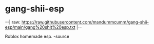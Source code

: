 # gang-shii-esp

--| raw: https://raw.githubusercontent.com/mandummcumm/gang-shii-esp/main/gang%20shit%20esp.txt |--

Roblox homemade esp. -source
